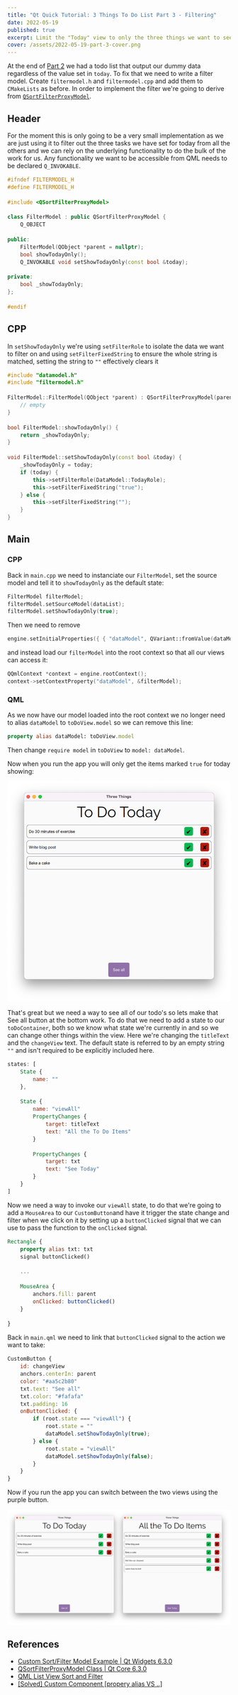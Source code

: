 ```yaml
---
title: "Qt Quick Tutorial: 3 Things To Do List Part 3 - Filtering"
date: 2022-05-19
published: true
excerpt: Limit the "Today" view to only the three things we want to see.
cover: /assets/2022-05-19-part-3-cover.png
---
```


At the end of [Part 2](/qtquick/qtquick-3-things-part-2) we had a todo list that output our dummy data regardless of the value set in `today`. To fix that we need to write a filter model. Create `filtermodel.h` and `filtermodel.cpp` and add them to `CMakeLists` as before. In order to implement the filter we're going to derive from [`QSortFilterProxyModel`](https://doc.qt.io/qt-6/qsortfilterproxymodel.html#details).

## Header

For the moment this is only going to be a very small implementation as we are just using it to filter out the three tasks we have set for today from all the others and we can rely on the underlying functionality to do the bulk of the work for us. Any functionality we want to be accessible from QML needs to be declared `Q_INVOKABLE`.

```cpp
#ifndef FILTERMODEL_H
#define FILTERMODEL_H

#include <QSortFilterProxyModel>

class FilterModel : public QSortFilterProxyModel {
    Q_OBJECT

public:
    FilterModel(QObject *parent = nullptr);
    bool showTodayOnly();
    Q_INVOKABLE void setShowTodayOnly(const bool &today);

private:
    bool _showTodayOnly;
};

#endif
```

## CPP

In `setShowTodayOnly` we're using `setFilterRole` to isolate the data we want to filter on and using `setFilterFixedString` to ensure the whole string is matched, setting the string to `""` effectively clears it

```cpp
#include "datamodel.h"
#include "filtermodel.h"

FilterModel::FilterModel(QObject *parent) : QSortFilterProxyModel(parent) {
    // empty
}

bool FilterModel::showTodayOnly() {
    return _showTodayOnly;
}

void FilterModel::setShowTodayOnly(const bool &today) {
    _showTodayOnly = today;
    if (today) {
        this->setFilterRole(DataModel::TodayRole);
        this->setFilterFixedString("true");
    } else {
        this->setFilterFixedString("");
    }
}
```

## Main

### CPP

Back in `main.cpp` we need to instanciate our `FilterModel`, set the source model and tell it to `showTodayOnly` as the default state:

```cpp
FilterModel filterModel;
filterModel.setSourceModel(dataList);
filterModel.setShowTodayOnly(true);
```

Then we need to remove

```cpp
engine.setInitialProperties({ { "dataModel", QVariant::fromValue(dataModel) } });
```

and instead load our `filterModel` into the root context so that all our views can access it:

```cpp
QQmlContext *context = engine.rootContext();
context->setContextProperty("dataModel", &filterModel);
```

### QML

As we now have our model loaded into the root context we no longer need to alias `dataModel` to `toDoView.model` so we can remove this line:

```qml
property alias dataModel: toDoView.model
```

Then change `require model` in `toDoView` to `model: dataModel`.

Now when you run the app you will only get the items marked `true` for today showing:

![](/assets/2022-05-19-part-3-to-do-today.png)

That's great but we need a way to see all of our todo's so lets make that See all button at the bottom work. To do that we need to add a state to our `toDoContainer`, both so we know what state we're currently in and so we can change other things within the view. Here we're changing the `titleText` and the `changeView` text. The default state is referred to by an empty string `""` and isn't required to be explicitly included here.

```qml
states: [
    State {
        name: ""
    },

    State {
        name: "viewAll"
        PropertyChanges {
            target: titleText
            text: "All the To Do Items"
        }

        PropertyChanges {
            target: txt
            text: "See Today"
        }
    }
]
```

Now we need a way to invoke our `viewAll` state, to do that we're going to add a `MouseArea` to our `CustomButton`and have it trigger the state change and filter when we click on it by setting up a `buttonClicked` signal that we can use to pass the function to the `onClicked` signal.

```qml
Rectangle {
    property alias txt: txt
    signal buttonClicked()

    ...

    MouseArea {
        anchors.fill: parent
        onClicked: buttonClicked()
    }

}
```

Back in `main.qml` we need to link that `buttonClicked` signal to the action we want to take:

```qml
CustomButton {
    id: changeView
    anchors.centerIn: parent
    color: "#aa5c2b80"
    txt.text: "See all"
    txt.color: "#fafafa"
    txt.padding: 16
    onButtonClicked: {
        if (root.state === "viewAll") {
            root.state = ""
            dataModel.setShowTodayOnly(true);
        } else {
            root.state = "viewAll"
            dataModel.setShowTodayOnly(false);
        }
    }
}
```

Now if you run the app you can switch between the two views using the purple button.

![Screen shot of the app showing today and all screens](/assets/2022-05-19-part-3-cover.png)

## References

- [Custom Sort/Filter Model Example \| Qt Widgets 6.3.0](https://doc.qt.io/qt-6/qtwidgets-itemviews-customsortfiltermodel-example.html)
- [QSortFilterProxyModel Class \| Qt Core 6.3.0](https://doc.qt.io/qt-6/qsortfilterproxymodel.html)
- [QML List View Sort and Filter](https://arunpkqt.wordpress.com/2016/12/08/qml-list-view-sort-and-filter/)
- [[Solved] Custom Component [propery alias VS ..]](https://forum.qt.io/topic/1728/solved-custom-component-propery-alias-vs)